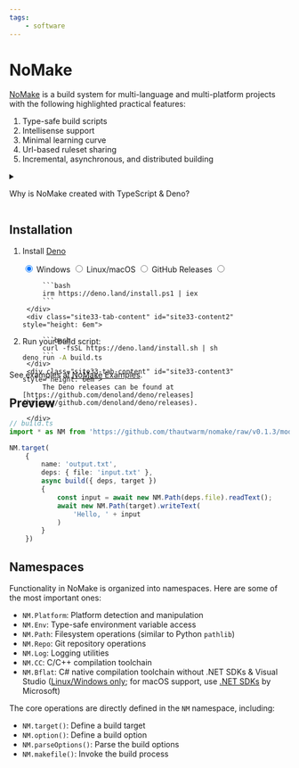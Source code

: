 ```yaml
---
tags:
    - software
---
```

# NoMake

[NoMake](https://github.com/thautwarm/nomake) is a build system for multi-language and multi-platform projects with the following highlighted practical features:

1. Type-safe build scripts
2. Intellisense support
3. Minimal learning curve
4. Url-based ruleset sharing
5. Incremental, asynchronous, and distributed building

<details>

<summary>

Why is NoMake created with TypeScript & Deno?

</summary>

NoMake achieves most of these features by using TypeScript, a statically typed language that is widely adopted in the industry and has been proven to have a good trade-off between static typing and real-world usability.

Deno fundamentally eases the sharing and reusing of build scripts and ruleset libraries. It also allows distributing the build process across multiple machines by cross-compiling and single-file bundling.

</details>

## Installation

<script type="text/javascript">
    function copyToClipboard(id) {
        var copyText = document.getElementById(id);
        // Copy the text inside the text field
        navigator.clipboard.writeText(copyText.innerText);
    }
</script>

1. Install [Deno](https://deno.com/)

    <div class="site33-tabs">
        <input type="radio" name="site33-tabs" id="site33-tab1" checked>
        <label for="site33-tab1">Windows</label>
        <input type="radio" name="site33-tabs" id="site33-tab2">
        <label for="site33-tab2">Linux/macOS</label>
        <input type="radio" name="site33-tabs" id="site33-tab3">
        <label for="site33-tab3">GitHub Releases</label>
        <input type="radio" name="site33-tabs" id="site33-tab3">
        <div class="site33-tab-content" id="site33-content1" style="height: 6em">

            ```bash
            irm https://deno.land/install.ps1 | iex
            ```
        </div>
        <div class="site33-tab-content" id="site33-content2" style="height: 6em">

            ```bash
            curl -fsSL https://deno.land/install.sh | sh
            ```
        </div>
        <div class="site33-tab-content" id="site33-content3" style="height: 6em">
            The Deno releases can be found at [https://github.com/denoland/deno/releases](https://github.com/denoland/deno/releases).

        </div>
    </div>

2. Run your build script:

    ```bash
    deno run -A build.ts
    ```

See examples at [NoMake Examples](https://github.com/thautwarm/nomake/tree/main/example).

## Preview

```typescript
// build.ts
import * as NM from 'https://github.com/thautwarm/nomake/raw/v0.1.3/mod.ts'

NM.target(
    {
        name: 'output.txt',
        deps: { file: 'input.txt' },
        async build({ deps, target })
        {
            const input = await new NM.Path(deps.file).readText();
            await new NM.Path(target).writeText(
                'Hello, ' + input
            )
        }
    })
```

## Namespaces

Functionality in NoMake is organized into namespaces. Here are some of the most important ones:

- `NM.Platform`: Platform detection and manipulation
- `NM.Env`: Type-safe environment variable access
- `NM.Path`: Filesystem operations (similar to Python `pathlib`)
- `NM.Repo`: Git repository operations
- `NM.Log`: Logging utilities
- `NM.CC`: C/C++ compilation toolchain
- `NM.Bflat`: C# native compilation toolchain without .NET SDKs & Visual Studio ([Linux/Windows only](https://github.com/bflattened/bflat/issues/110); for macOS support, use [.NET SDKs](https://learn.microsoft.com/en-us/dotnet/core/install/macos) by Microsoft)

The core operations are directly defined in the `NM` namespace, including:
- `NM.target()`: Define a build target
- `NM.option()`: Define a build option
- `NM.parseOptions()`: Parse the build options
- `NM.makefile()`: Invoke the build process

